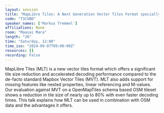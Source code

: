 ```yaml
---
layout: session
title: "MapLibre Tiles: A Next Generation Vector Tiles Format specially designed for OSM data"
code: "T3CXBD"
speaker_names: ['Markus Tremmel']
affiliations: None
room: "Maasai Mara"
length: "20"
time: "Saturday, 12:00"
time_iso: "2024-09-07T09:00:00Z"
resources: []
recording: False
---
```


MapLibre Tiles (MLT) is a new vector tiles format which offers a significant tile size reduction and accelerated decoding performance compared to the de-facto standard Mapbox Vector Tiles (MVT). MLT also adds support for missing features like nested properties, linear referencing and M-values. Our evaluation against MVT on a OpenMapTiles schema based OSM tileset shows a reduction in tile size of nearly up to 80% with even faster decoding times. This talk explains how MLT can be used in combination with OSM data and the advantages it offers.

